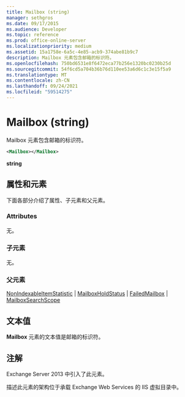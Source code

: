 ```yaml
---
title: Mailbox (string)
manager: sethgros
ms.date: 09/17/2015
ms.audience: Developer
ms.topic: reference
ms.prod: office-online-server
ms.localizationpriority: medium
ms.assetid: 15a1758e-6a5c-4e85-acb9-374abe81b9c7
description: Mailbox 元素包含邮箱的标识符。
ms.openlocfilehash: 750bd6531e8f6472eca77b256e1320bc0230b25d
ms.sourcegitcommit: 54f6cd5a704b36b76d110ee53a6d6c1c3e15f5a9
ms.translationtype: MT
ms.contentlocale: zh-CN
ms.lasthandoff: 09/24/2021
ms.locfileid: "59514275"
---
```

# <a name="mailbox-string"></a>Mailbox (string)

Mailbox 元素包含邮箱的标识符。 
  
```XML
<Mailbox></Mailbox>
```

**string**

## <a name="attributes-and-elements"></a>属性和元素

下面各部分介绍了属性、子元素和父元素。
  
### <a name="attributes"></a>Attributes

无。
  
### <a name="child-elements"></a>子元素

无。
  
### <a name="parent-elements"></a>父元素

[NonIndexableItemStatistic](nonindexableitemstatistic.md)  | [MailboxHoldStatus](mailboxholdstatus.md)  | [FailedMailbox](failedmailbox.md)  | [MailboxSearchScope](mailboxsearchscope.md)
  
## <a name="text-value"></a>文本值

**Mailbox** 元素的文本值是邮箱的标识符。 
  
## <a name="remarks"></a>注解

Exchange Server 2013 中引入了此元素。
  
描述此元素的架构位于承载 Exchange Web Services 的 IIS 虚拟目录中。
  

